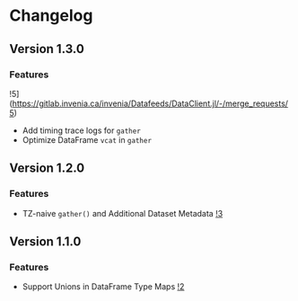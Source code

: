 # Changelog

## Version 1.3.0

### Features
!5](https://gitlab.invenia.ca/invenia/Datafeeds/DataClient.jl/-/merge_requests/5)
* Add timing trace logs for `gather`
* Optimize DataFrame `vcat` in `gather`

## Version 1.2.0

### Features
* TZ-naive `gather()` and Additional Dataset Metadata [!3](https://gitlab.invenia.ca/invenia/Datafeeds/DataClient.jl/-/merge_requests/3)


## Version 1.1.0

### Features
* Support Unions in DataFrame Type Maps [!2](https://gitlab.invenia.ca/invenia/Datafeeds/DataClient.jl/-/merge_requests/2)
